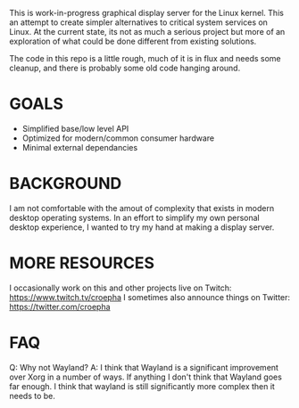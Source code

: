 This is work-in-progress graphical display server for the Linux kernel.  This
an attempt to create simpler alternatives to critical system services on
Linux.  At the current state, its not as much a serious project but more of
an exploration of what could be done different from existing solutions.

The code in this repo is a little rough, much of it is in flux and needs some
cleanup, and there is probably some old code hanging around.

# GOALS #

- Simplified base/low level API
- Optimized for modern/common consumer hardware
- Minimal external dependancies


# BACKGROUND #

I am not comfortable with the amout of complexity that exists in modern
desktop operating systems.  In an effort to simplify my own personal desktop
experience, I wanted to try my hand at making a display server.


# MORE RESOURCES #

I occasionally work on this and other projects live on Twitch: https://www.twitch.tv/croepha
I sometimes also announce things on Twitter: https://twitter.com/croepha


# FAQ #

Q: Why not Wayland?
A: I think that Wayland is a significant improvement over Xorg in a number of
ways.  If anything I don't think that Wayland goes far enough.  I think that 
wayland is still significantly more complex then it needs to be.


